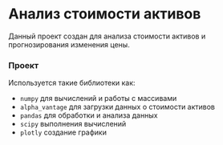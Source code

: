 # Анализ стоимости активов

Данный проект создан для анализа стоимости активов и прогнозирования изменения цены.

### Проект

Используется такие библиотеки как:

* `numpy` для вычислений и работы с массивами
* `alpha_vantage` для загрузки данных о стоимости активов
* `pandas` для обработки и анализа данных
* `scipy` выполнения вычислений
* `plotly` создание графики
